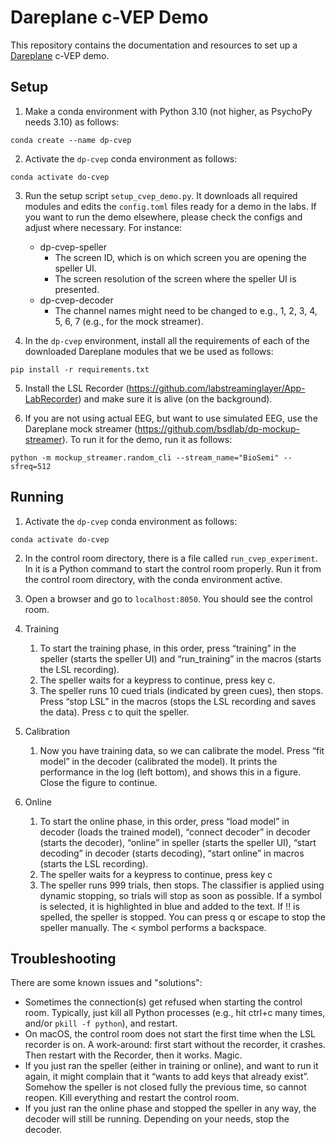 # Dareplane c-VEP Demo

This repository contains the documentation and resources to set up a [Dareplane](https://github.com/bsdlab/Dareplane) c-VEP demo. 

## Setup

1. Make a conda environment with Python 3.10 (not higher, as PsychoPy needs 3.10) as follows:

```conda create --name dp-cvep```

2. Activate the `dp-cvep` conda environment as follows:

```conda activate do-cvep```

3. Run the setup script `setup_cvep_demo.py`. It downloads all required modules and edits the `config.toml` files ready for a demo in the labs. If you want to run the demo elsewhere, please check the configs and adjust where necessary. For instance: 
    - dp-cvep-speller
        - The screen ID, which is on which screen you are opening the speller UI.
        - The screen resolution of the screen where the speller UI is presented.
    - dp-cvep-decoder
        - The channel names might need to be changed to e.g., 1, 2, 3, 4, 5, 6, 7 (e.g., for the mock streamer).

4. In the `dp-cvep` environment, install all the requirements of each of the downloaded Dareplane modules that we be used as follows:

```pip install -r requirements.txt```

5. Install the LSL Recorder (https://github.com/labstreaminglayer/App-LabRecorder) and make sure it is alive (on the background).

6. If you are not using actual EEG, but want to use simulated EEG, use the Dareplane mock streamer (https://github.com/bsdlab/dp-mockup-streamer). To run it for the demo, run it as follows:

```python -m mockup_streamer.random_cli --stream_name="BioSemi" --sfreq=512```

## Running

1. Activate the `dp-cvep` conda environment as follows:

```conda activate do-cvep```

2. In the control room directory, there is a file called `run_cvep_experiment`. In it is a Python command to start the control room properly. Run it from the control room directory, with the conda environment active. 

3. Open a browser and go to `localhost:8050`. You should see the control room.

4. Training 
   1. To start the training phase, in this order, press “training” in the speller (starts the speller UI) and “run_training” in the macros (starts the LSL recording). 
   2. The speller waits for a keypress to continue, press key c.
   3. The speller runs 10 cued trials (indicated by green cues), then stops. Press “stop LSL” in the macros (stops the LSL recording and saves the data). Press c to quit the speller.

5. Calibration
   1. Now you have training data, so we can calibrate the model. Press “fit model” in the decoder (calibrated the model). It prints the performance in the log (left bottom), and shows this in a figure. Close the figure to continue. 
 
6. Online
   1. To start the online phase, in this order, press “load model” in decoder (loads the trained model), “connect decoder” in decoder (starts the decoder), “online” in speller (starts the speller UI), “start decoding” in decoder (starts decoding), “start online” in macros (starts the LSL recording). 
   2. The speller waits for a keypress to continue, press key c 
   3. The speller runs 999 trials, then stops. The classifier is applied using dynamic stopping, so trials will stop as soon as possible. If a symbol is selected, it is highlighted in blue and added to the text. If !! is spelled, the speller is stopped. You can press q or escape to stop the speller manually. The < symbol performs a backspace.

## Troubleshooting
There are some known issues and "solutions":
- Sometimes the connection(s) get refused when starting the control room. Typically, just kill all Python processes (e.g., hit ctrl+c many times, and/or `pkill -f python`), and restart.
- On macOS, the control room does not start the first time when the LSL recorder is on. A work-around: first start without the recorder, it crashes. Then restart with the Recorder, then it works. Magic.
- If you just ran the speller (either in training or online), and want to run it again, it might complain that it “wants to add keys that already exist”. Somehow the speller is not closed fully the previous time, so cannot reopen. Kill everything and restart the control room. 
- If you just ran the online phase and stopped the speller in any way, the decoder will still be running. Depending on your needs, stop the decoder.
